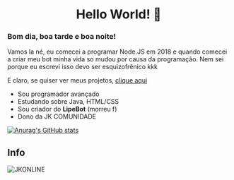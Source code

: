 <h1 align="center">Hello World! 👋</h1>

### Bom dia, boa tarde e boa noite!

Vamos la né, eu comecei a programar Node.JS em 2018 e quando comecei a criar meu bot minha vida so mudou por causa da programação. Nem sei porque eu escrevi isso devo ser esquizofrênico kkk

E claro, se quiser ver meus projetos, [clique aqui](https://github.com/aquelemesmo?tab=repositories)

- Sou programador avançado
- Estudando sobre Java, HTML/CSS
- Sou criador do **LipeBot** (morreu f)
- Dono da JK COMUNIDADE

[![Anurag's GitHub stats](https://github-readme-stats.vercel.app/api?username=aquelemesmoojack)](https://github.com/anuraghazra/github-readme-stats)

## Info

![JKONLINE](https://img.shields.io/discord/786677580970328094?label=JK)
